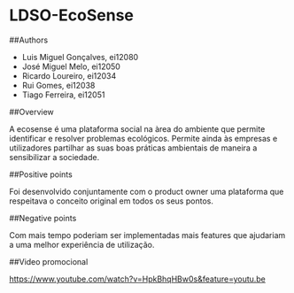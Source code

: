 # LDSO-EcoSense

##Authors

- Luis Miguel Gonçalves, ei12080
- José Miguel Melo, ei12050
- Ricardo Loureiro, ei12034
- Rui Gomes, ei12038
- Tiago Ferreira, ei12051


##Overview

A ecosense é uma plataforma social na àrea do ambiente que permite identificar e resolver problemas ecológicos.
Permite ainda às empresas e utilizadores partilhar as suas boas práticas ambientais de maneira a sensibilizar a sociedade.


##Positive points

Foi desenvolvido conjuntamente com o product owner uma plataforma que respeitava o conceito original em todos os seus pontos.

##Negative points

Com mais tempo poderiam ser implementadas mais features que ajudariam a uma melhor experiência de utilização.

##Video promocional

https://www.youtube.com/watch?v=HpkBhqHBw0s&feature=youtu.be






